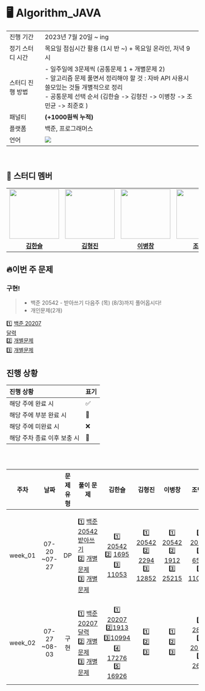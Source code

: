 # 🖥 Algorithm_JAVA

<table>
  <tr>
    <td>진행 기간</td>
    <td>2023년 7월 20일 ~ ing </td>
  </tr>
  <tr>
    <td>정기 스터디 시간</td>
    <td>목요일 점심시간 활용 (1시 반 ~) + 목요일 온라인, 저녁 9시</td>
</tr>
  <tr>
    <td>스터디 진행 방법</td>
    <td>
    - 일주일에 3문제씩 (공통문제 1  + 개별문제 2) <br>
    - 알고리즘 문제 풀면서 정리해야 할 것 : 자바 API 사용시 쓸모있는 것들 개별적으로 정리<br>
    - 공통문제 선택 순서 (김한슬 -> 김형진 -> 이병창 -> 조민균 -> 최준호 )<br>
    </td>
  </tr>
 <tr>
   <td>패널티</td> 
   <td><b>(+1000원씩 누적)</b></td>
 </tr>
  <tr>
    <td>플랫폼</td>
    <td>백준, 프로그래머스</td>
  </tr>
  <tr>
    <td>언어</td>
    <td><img src="https://img.shields.io/badge/Java-007396.svg?&style=for-the-badge&logo=Java&logoColor=white">
    </td>
  </tr>
</table>

<br/>

## 🤖 스터디 멤버
<table>
 <tr>
    <td align="center"><a href="https://github.com/slcloe"><img src="https://avatars.githubusercontent.com/u/67732600?v=4" width="130px;" alt=""></a></td>
    <td align="center"><a href="https://github.com/HyeongjinKim98"><img src="https://avatars.githubusercontent.com/u/79950123?v=4" width="130px;" alt=""></a></td>
    <td align="center"><a href="https://github.com/dig04214"><img src="https://avatars.githubusercontent.com/u/81416039?v=4" width="130px;" alt=""></a></td>
    <td align="center"><a href="https://github.com/jmg9776"><img src="https://avatars.githubusercontent.com/u/82408159?v=4" width="130px;" alt=""></a></td>
    <td align="center"><a href="https://github.com/junoade"><img src="https://avatars.githubusercontent.com/u/54317409?v=4" width="130px;" alt=""></a></td>
  </tr>
  <tr>
    <td align="center"><a href="https://github.com/slcloe"><b>김한슬</b></a></td>
    <td align="center"><a href="https://github.com/HyeongjinKim98"><b>김형진</b></a></td>
    <td align="center"><a href="https://github.com/dig04214"><b>이병창</b></a></td>
    <td align="center"><a href="https://github.com/jmg9776"><b>조민균</b></a></td>
    <td align="center"><a href="https://github.com/junoade"><b>최준호</b></a></td>
  </tr>
</table>

## 🔥이번 주 문제

### 구현!
> - 백준 20542 - 받아쓰기 다음주 (목) (8/3)까지 풀어옵시다!
> - 개인문제(2개)
  
1️⃣ [백준 20207<br>달력](https://www.acmicpc.net/problem/20207)<br>
2️⃣ [개별문제](링크) <br>
3️⃣ [개별문제](링크) 



## 진행 상황

| 진행 상황            | 표기  |
|:-----------------|:----|
| 해당 주에 완료 시       | ✅   |
| 해당 주에 부분 완료 시    | 🔢  |
| 해당 주에 미완료 시      | ❌   |
| 해당 주차 종료 이후 보충 시 | 🔺  |

<br/>

<br>

|   주차    |      날짜       | 문제 유형 | 풀이 문제 |김한슬 | 김형진 | 이병창 |                                                                             조민균                                                                             | 최준호 |
|:-------:|:-------------:|:-------:|:-------:|:-------:|:---------:|:--------:|:-----------------------------------------------------------------------------------------------------------------------------------------------------------:|:---:|
| week_01 |07-20<br>~07-27| DP  | <p align=left> 1️⃣ [백준 20542<br>받아쓰기](https://www.acmicpc.net/problem/20542) <br> 2️⃣ [개별문제](링크) <br> 3️⃣ [개별문제](링크)   </p> | 1️⃣ [20542](https://www.acmicpc.net/problem/20542) <br/> 2️⃣ [1695](https://www.acmicpc.net/problem/1695) <br/> 3️⃣ [11053](https://www.acmicpc.net/problem/11053) | 1️⃣ [20542](https://www.acmicpc.net/problem/20542) <br/> 2️⃣ [2294](https://www.acmicpc.net/problem/2294) <br/> 3️⃣ [12852](https://www.acmicpc.net/problem/12852)|1️⃣ [20542](https://www.acmicpc.net/problem/20542) <br> 2️⃣ [1912](https://www.acmicpc.net/problem/1912) <br> 3️⃣ [25215](https://www.acmicpc.net/problem/25215) |1️⃣ [20542](https://www.acmicpc.net/problem/20542) <br> 2️⃣ [6571](https://www.acmicpc.net/problem/6571) <br> 3️⃣ [110523](https://www.acmicpc.net/problem/11053) |     |
| week_02 |07-27<br>~08-03| 구현 | <p align=left> 1️⃣ [백준 20207<br>달력](https://www.acmicpc.net/problem/20207) <br> 2️⃣ [개별문제](링크) <br> 3️⃣ [개별문제](링크)   </p> | 1️⃣ [20207](https://www.acmicpc.net/problem/20207)<br> 2️⃣[1913](https://www.acmicpc.net/problem/1913) <br> 3️⃣[10994](https://www.acmicpc.net/problem/10994) <br> 4️⃣ [17276](https://www.acmicpc.net/problem/17276)<br> 5️⃣ [16926](https://www.acmicpc.net/problem/16926)| 1️⃣ <br/> 2️⃣ <br/> 3️⃣ |1️⃣ <br> 2️⃣ <br> 3️⃣ |1️⃣ [2842](https://www.acmicpc.net/problem/2842) 2️⃣ [20207](https://www.acmicpc.net/problem/20207) 3️⃣ [2615](https://www.acmicpc.net/problem/2615) | 1️⃣ <br/> 2️⃣ <br/> 3️⃣  |


